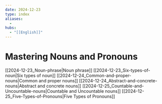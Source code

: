 ```yaml
---
date: 2024-12-23
type: index
aliases:
  -
hubs:
  - "[[English]]"
---
```


# Mastering Nouns and Pronouns

[[2024-12-23_Noun-phrase|Noun phrase]]
[[2024-12-23_Six-types-of-noun|Six types of noun]]
[[2024-12-24_Common-and-proper-nouns|Common and proper nouns]]
[[2024-12-24_Abstract-and-concrete-nouns|Abstract and concrete nouns]]
[[2024-12-25_Countable-and-Uncountable-nouns|Countable and Uncountable nouns]]
[[2024-12-25_Five-Types-of-Pronouns|Five Types of Pronouns]]

